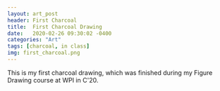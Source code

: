 ```yaml
---
layout: art_post
header: First Charcoal
title:  First Charcoal Drawing
date:   2020-02-26 09:30:02 -0400
categories: "Art"
tags: [charcoal, in class]
img: first_charcoal.png
---
```


This is my first charcoal drawing, which was finished during my Figure Drawing course at WPI in C'20.